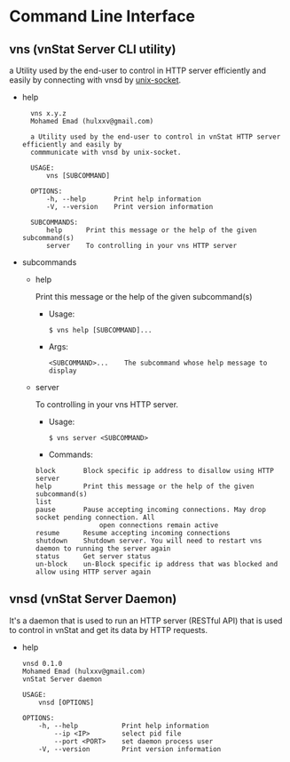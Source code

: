 # Command Line Interface

## vns (vnStat Server CLI utility)

a Utility used by the end-user to control in HTTP server efficiently and easily by connecting with vnsd by [unix-socket](https://man7.org/linux/man-pages/man7/unix.7.html).

- help

  ```
    vns x.y.z
    Mohamed Emad (hulxxv@gmail.com)

    a Utility used by the end-user to control in vnStat HTTP server efficiently and easily by
    commmunicate with vnsd by unix-socket.

    USAGE:
        vns [SUBCOMMAND]

    OPTIONS:
        -h, --help       Print help information
        -V, --version    Print version information

    SUBCOMMANDS:
        help      Print this message or the help of the given subcommand(s)
        server    To controlling in your vns HTTP server
  ```

- subcommands

  - help

    Print this message or the help of the given subcommand(s)

    - Usage:

      ```
      $ vns help [SUBCOMMAND]...
      ```

    - Args:
      ```
      <SUBCOMMAND>...    The subcommand whose help message to display
      ```

  - server

    To controlling in your vns HTTP server.

    - Usage:
      ```
      $ vns server <SUBCOMMAND>
      ```
    - Commands:

    ```
    block       Block specific ip address to disallow using HTTP server
    help        Print this message or the help of the given subcommand(s)
    list
    pause       Pause accepting incoming connections. May drop socket pending connection. All
                    open connections remain active
    resume      Resume accepting incoming connections
    shutdown    Shutdown server. You will need to restart vns daemon to running the server again
    status      Get server status
    un-block    un-Block specific ip address that was blocked and allow using HTTP server again
    ```

## vnsd (vnStat Server Daemon)

It's a daemon that is used to run an HTTP server (RESTful API) that is used to control in vnStat and get its data by HTTP requests.

- help

  ```
  vnsd 0.1.0
  Mohamed Emad (hulxxv@gmail.com)
  vnStat Server daemon

  USAGE:
      vnsd [OPTIONS]

  OPTIONS:
      -h, --help           Print help information
          --ip <IP>        select pid file
          --port <PORT>    set daemon process user
      -V, --version        Print version information
  ```
